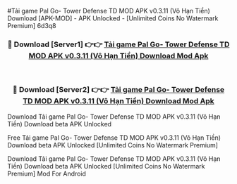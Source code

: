 #Tải game Pal Go- Tower Defense TD MOD APK v0.3.11 (Vô Hạn Tiền) Download [APK-MOD] - APK Unlocked - [Unlimited Coins No Watermark Premium] 6d3q8



<div align="center">

<h3>🔴 Download [Server1] 👉👉 <a href="https://momento.my/?title=Tải_game_Pal_Go-_Tower_Defense_TD_MOD_APK_v0.3.11_(Vô_Hạn_Tiền)_Download">Tải game Pal Go- Tower Defense TD MOD APK v0.3.11 (Vô Hạn Tiền) Download Mod Apk</a></h3><br>

<h3>🔴 Download [Server2] 👉👉 <a href="https://momento.my/?title=Tải_game_Pal_Go-_Tower_Defense_TD_MOD_APK_v0.3.11_(Vô_Hạn_Tiền)_Download">Tải game Pal Go- Tower Defense TD MOD APK v0.3.11 (Vô Hạn Tiền) Download Mod Apk</a></h3>
</div>



Download Tải game Pal Go- Tower Defense TD MOD APK v0.3.11 (Vô Hạn Tiền) Download beta APK Unlocked

Free Tải game Pal Go- Tower Defense TD MOD APK v0.3.11 (Vô Hạn Tiền) Download beta APK Unlocked [Unlimited Coins No Watermark Premium]

Download Tải game Pal Go- Tower Defense TD MOD APK v0.3.11 (Vô Hạn Tiền) Download beta APK Unlocked [Unlimited Coins No Watermark Premium] Mod For Android
